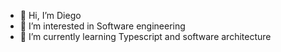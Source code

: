 - 👋 Hi, I’m Diego
- 👀 I’m interested in Software engineering
- 🌱 I’m currently learning Typescript and software architecture
<!---
drev4/drev4 is a ✨ special ✨ repository because its `README.md` (this file) appears on your GitHub profile.
You can click the Preview link to take a look at your changes.
--->
